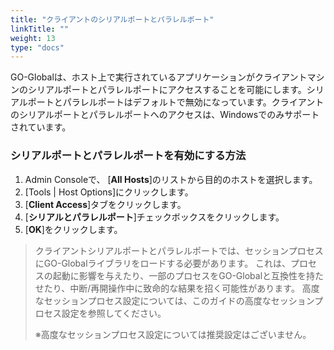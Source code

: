 ```yaml
---
title: "クライアントのシリアルポートとパラレルポート"
linkTitle: ""
weight: 13
type: "docs"
---
```

GO-Globalは、ホスト上で実行されているアプリケーションがクライアントマシンのシリアルポートとパラレルポートにアクセスすることを可能にします。シリアルポートとパラレルポートはデフォルトで無効になっています。クライアントのシリアルポートとパラレルポートへのアクセスは、Windowsでのみサポートされています。

### シリアルポートとパラレルポートを有効にする方法

1. Admin Consoleで、 [**All Hosts**]のリストから目的のホストを選択します。
2. [Tools | Host Options]にクリックします。
3. [**Client Access**]タブをクリックします。
4. [**シリアルとパラレルポート**]チェックボックスをクリックします。
5. [**OK**]をクリックします。

>クライアントシリアルポートとパラレルポートでは、セッションプロセスにGO-Globalライブラリをロードする必要があります。 これは、プロセスの起動に影響を与えたり、一部のプロセスをGO-Globalと互換性を持たせたり、中断/再開操作中に致命的な結果を招く可能性があります。 高度なセッションプロセス設定については、このガイドの高度なセッションプロセス設定を参照してください。
>
>※高度なセッションプロセス設定については推奨設定はございません。